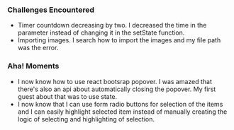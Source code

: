 ### Challenges Encountered
- Timer countdown decreasing by two. I decreased the time in the parameter instead of changing it in the setState function.
- Importing images. I search how to import the images and my file path was the error.

### Aha! Moments
- I now know how to use react bootsrap popover. I was amazed that there's also an api about automatically closing the popover. My first guest about that was to use state.
- I now know that I can use form radio buttons for selection of the items and I can easily highlight selected item instead of manually creating the logic of selecting and highlighting of selection.
